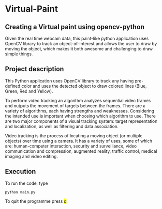# Virtual-Paint
## Creating a Virtual paint using opencv-python

Given the real time webcam data, this paint-like python application uses OpenCV library to track an object-of-interest  and allows the user to draw by moving the object, which makes it both awesome and challenging to draw simple things.

## Project description

This Python application uses OpenCV library to track any having pre-defined color and uses the detected object to draw colored lines (Blue, Green, Red and Yellow).

To perform video tracking an algorithm analyzes sequential video frames and outputs the movement of targets between the frames. There are a variety of algorithms, each having strengths and weaknesses. Considering the intended use is important when choosing which algorithm to use. There are two major components of a visual tracking system: target representation and localization, as well as filtering and data association.

Video tracking is the process of locating a moving object (or multiple objects) over time using a camera. It has a variety of uses, some of which are: human-computer interaction, security and surveillance, video communication and compression, augmented reality, traffic control, medical imaging and video editing.

## Execution
To run the code, type
```
python main.py
```
To quit the programme press <mark>q</mark>